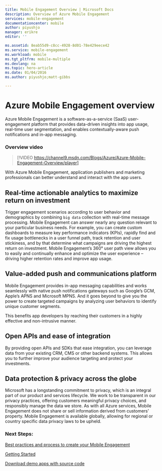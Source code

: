 ```yaml
---
title: Mobile Engagement Overview | Microsoft Docs
description: Overview of Azure Mobile Engagement
services: mobile-engagement
documentationcenter: mobile
author: piyushjo
manager: erikre
editor: ''

ms.assetid: 8eab55d9-c8cc-4928-8d01-78e429eece42
ms.service: mobile-engagement
ms.workload: mobile
ms.tgt_pltfrm: mobile-multiple
ms.devlang: na
ms.topic: hero-article
ms.date: 01/04/2016
ms.author: piyushjo;matt-gibbs

---
```

# Azure Mobile Engagement overview
Azure Mobile Engagement is a software-as-a-service (SaaS) user-engagement platform that provides data-driven insights into app usage, real-time user segmentation, and enables contextually-aware push notifications and in-app messaging.

### Overview video
> [!VIDEO https://channel9.msdn.com/Blogs/Azure/Azure-Mobile-Engagement-Overview/player]
> 
> 

With Azure Mobile Engagement, application publishers and marketing professionals can better understand and interact with the app users.

## Real-time actionable analytics to maximize return on investment
Trigger engagement scenarios according to user behavior and demographics by combining `big data` collection with real-time message processing. Mobile Engagement can answer nearly any question relevant to your particular business needs. For example, you can create custom dashboards to measure key performance indicators (KPIs), rapidly find and fix usage bottlenecks in a user funnel path, track retention and user stickiness, and by that determine what campaigns are driving the highest return on investment. Mobile Engagement’s 360° user path view allows you to easily and continually enhance and optimize the user experience – driving higher retention rates and improve app usage.

## Value-added push and communications platform
Mobile Engagement provides in-app messaging capabilities and works seamlessly with native push notifications gateways such as Google’s GCM, Apple’s APNS and Microsoft MPNS. And it goes beyond to give you the power to create targeted campaigns by analyzing user behaviors to identify unique customer segments.

This benefits app developers by reaching their customers in a highly effective and non-intrusive manner.

## Open APIs and ease of integration
By providing open APIs and SDKs that ease integration, you can leverage data from your existing CRM, CMS or other backend systems. This allows you to further improve your audience targeting and protect your investments.

## Data protection & privacy across the globe
Microsoft has a longstanding commitment to privacy, which is an integral part of our product and services lifecycle. We work to be transparent in our privacy practices, offering customers meaningful privacy choices, and responsibly manage the data we store. As with all Azure services, Mobile Engagement does not share or sell information derived from customers’ property. Mobile Engagement is available globally, allowing for regional or country specific data privacy laws to be upheld.

### Next Steps:
[Best practices and process to create your Mobile Engagement](mobile-engagement-getting-started-best-practices.md)

[Getting Started](./index.md)

[Download demo apps with source code](https://aka.ms/azmedemoapps)

